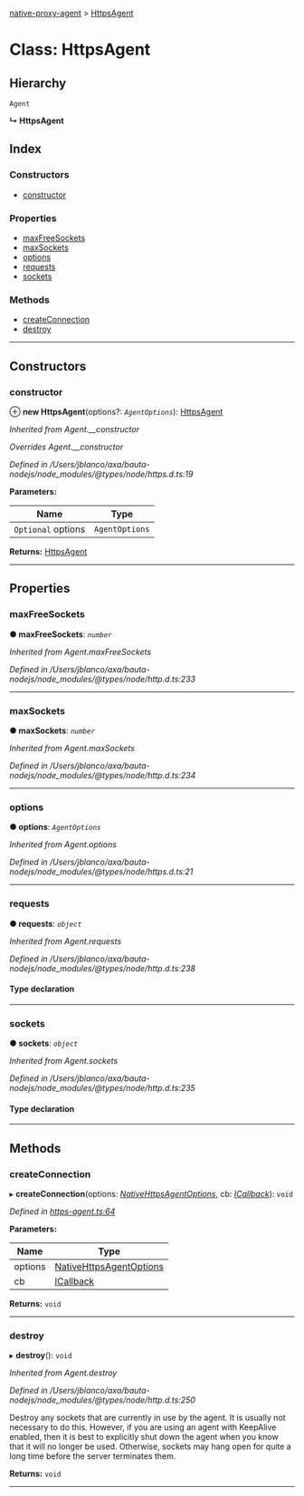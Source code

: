 [native-proxy-agent](../README.md) > [HttpsAgent](../classes/httpsagent.md)

# Class: HttpsAgent

## Hierarchy

 `Agent`

**↳ HttpsAgent**

## Index

### Constructors

* [constructor](httpsagent.md#constructor)

### Properties

* [maxFreeSockets](httpsagent.md#maxfreesockets)
* [maxSockets](httpsagent.md#maxsockets)
* [options](httpsagent.md#options)
* [requests](httpsagent.md#requests)
* [sockets](httpsagent.md#sockets)

### Methods

* [createConnection](httpsagent.md#createconnection)
* [destroy](httpsagent.md#destroy)

---

## Constructors

<a id="constructor"></a>

###  constructor

⊕ **new HttpsAgent**(options?: *`AgentOptions`*): [HttpsAgent](httpsagent.md)

*Inherited from Agent.__constructor*

*Overrides Agent.__constructor*

*Defined in /Users/jblanco/axa/bauta-nodejs/node_modules/@types/node/https.d.ts:19*

**Parameters:**

| Name | Type |
| ------ | ------ |
| `Optional` options | `AgentOptions` |

**Returns:** [HttpsAgent](httpsagent.md)

___

## Properties

<a id="maxfreesockets"></a>

###  maxFreeSockets

**● maxFreeSockets**: *`number`*

*Inherited from Agent.maxFreeSockets*

*Defined in /Users/jblanco/axa/bauta-nodejs/node_modules/@types/node/http.d.ts:233*

___
<a id="maxsockets"></a>

###  maxSockets

**● maxSockets**: *`number`*

*Inherited from Agent.maxSockets*

*Defined in /Users/jblanco/axa/bauta-nodejs/node_modules/@types/node/http.d.ts:234*

___
<a id="options"></a>

###  options

**● options**: *`AgentOptions`*

*Inherited from Agent.options*

*Defined in /Users/jblanco/axa/bauta-nodejs/node_modules/@types/node/https.d.ts:21*

___
<a id="requests"></a>

###  requests

**● requests**: *`object`*

*Inherited from Agent.requests*

*Defined in /Users/jblanco/axa/bauta-nodejs/node_modules/@types/node/http.d.ts:238*

#### Type declaration

[key: `string`]: `IncomingMessage`[]

___
<a id="sockets"></a>

###  sockets

**● sockets**: *`object`*

*Inherited from Agent.sockets*

*Defined in /Users/jblanco/axa/bauta-nodejs/node_modules/@types/node/http.d.ts:235*

#### Type declaration

[key: `string`]: `Socket`[]

___

## Methods

<a id="createconnection"></a>

###  createConnection

▸ **createConnection**(options: *[NativeHttpsAgentOptions](../interfaces/nativehttpsagentoptions.md)*, cb: *[ICallback](../interfaces/icallback.md)*): `void`

*Defined in [https-agent.ts:64](https://github.axa.com/Digital/bauta-nodejs/blob/b71f37b/packages/native-proxy-agent/src/https-agent.ts#L64)*

**Parameters:**

| Name | Type |
| ------ | ------ |
| options | [NativeHttpsAgentOptions](../interfaces/nativehttpsagentoptions.md) |
| cb | [ICallback](../interfaces/icallback.md) |

**Returns:** `void`

___
<a id="destroy"></a>

###  destroy

▸ **destroy**(): `void`

*Inherited from Agent.destroy*

*Defined in /Users/jblanco/axa/bauta-nodejs/node_modules/@types/node/http.d.ts:250*

Destroy any sockets that are currently in use by the agent. It is usually not necessary to do this. However, if you are using an agent with KeepAlive enabled, then it is best to explicitly shut down the agent when you know that it will no longer be used. Otherwise, sockets may hang open for quite a long time before the server terminates them.

**Returns:** `void`

___

